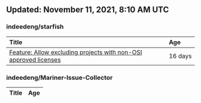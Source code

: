 ## Updated: November 11, 2021, 8:10 AM UTC


### indeedeng/starfish
|**Title**|**Age**|
|:----|:----|
|[Feature: Allow excluding projects with non-OSI approved licenses](https://github.com/indeedeng/starfish/issues/126)|16&nbsp;days|


### indeedeng/Mariner-Issue-Collector
|**Title**|**Age**|
|:----|:----|